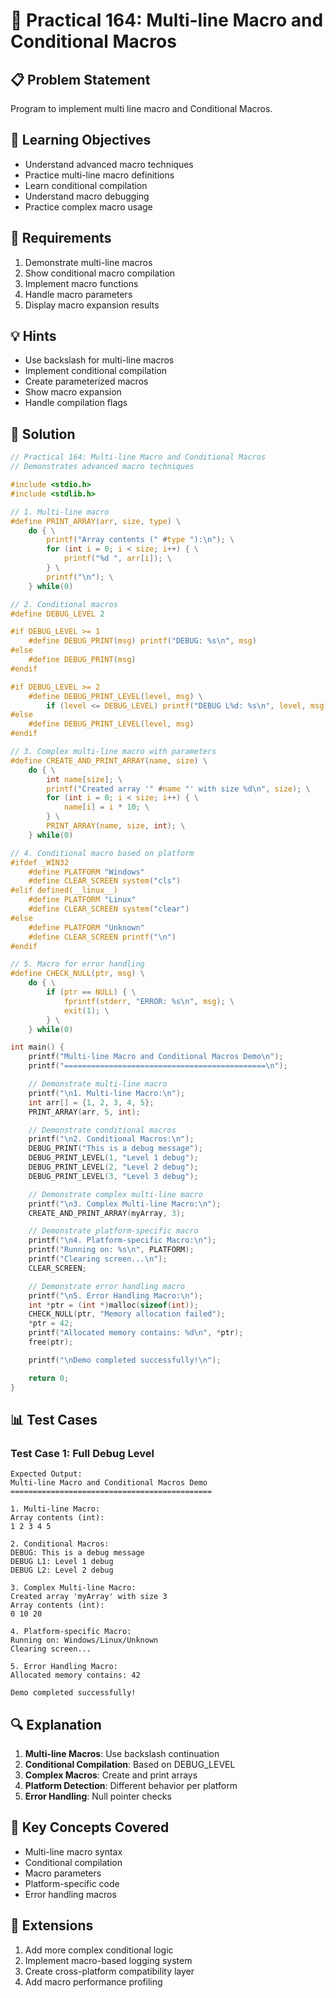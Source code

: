 # 🎯 Practical 164: Multi-line Macro and Conditional Macros

## 📋 Problem Statement

Program to implement multi line macro and Conditional Macros.

## 🎯 Learning Objectives

- Understand advanced macro techniques
- Practice multi-line macro definitions
- Learn conditional compilation
- Understand macro debugging
- Practice complex macro usage

## 📝 Requirements

1. Demonstrate multi-line macros
2. Show conditional macro compilation
3. Implement macro functions
4. Handle macro parameters
5. Display macro expansion results

## 💡 Hints

- Use backslash for multi-line macros
- Implement conditional compilation
- Create parameterized macros
- Show macro expansion
- Handle compilation flags

## 🔧 Solution

```c
// Practical 164: Multi-line Macro and Conditional Macros
// Demonstrates advanced macro techniques

#include <stdio.h>
#include <stdlib.h>

// 1. Multi-line macro
#define PRINT_ARRAY(arr, size, type) \
    do { \
        printf("Array contents (" #type "):\n"); \
        for (int i = 0; i < size; i++) { \
            printf("%d ", arr[i]); \
        } \
        printf("\n"); \
    } while(0)

// 2. Conditional macros
#define DEBUG_LEVEL 2

#if DEBUG_LEVEL >= 1
    #define DEBUG_PRINT(msg) printf("DEBUG: %s\n", msg)
#else
    #define DEBUG_PRINT(msg)
#endif

#if DEBUG_LEVEL >= 2
    #define DEBUG_PRINT_LEVEL(level, msg) \
        if (level <= DEBUG_LEVEL) printf("DEBUG L%d: %s\n", level, msg)
#else
    #define DEBUG_PRINT_LEVEL(level, msg)
#endif

// 3. Complex multi-line macro with parameters
#define CREATE_AND_PRINT_ARRAY(name, size) \
    do { \
        int name[size]; \
        printf("Created array '" #name "' with size %d\n", size); \
        for (int i = 0; i < size; i++) { \
            name[i] = i * 10; \
        } \
        PRINT_ARRAY(name, size, int); \
    } while(0)

// 4. Conditional macro based on platform
#ifdef _WIN32
    #define PLATFORM "Windows"
    #define CLEAR_SCREEN system("cls")
#elif defined(__linux__)
    #define PLATFORM "Linux"
    #define CLEAR_SCREEN system("clear")
#else
    #define PLATFORM "Unknown"
    #define CLEAR_SCREEN printf("\n")
#endif

// 5. Macro for error handling
#define CHECK_NULL(ptr, msg) \
    do { \
        if (ptr == NULL) { \
            fprintf(stderr, "ERROR: %s\n", msg); \
            exit(1); \
        } \
    } while(0)

int main() {
    printf("Multi-line Macro and Conditional Macros Demo\n");
    printf("=============================================\n");

    // Demonstrate multi-line macro
    printf("\n1. Multi-line Macro:\n");
    int arr[] = {1, 2, 3, 4, 5};
    PRINT_ARRAY(arr, 5, int);

    // Demonstrate conditional macros
    printf("\n2. Conditional Macros:\n");
    DEBUG_PRINT("This is a debug message");
    DEBUG_PRINT_LEVEL(1, "Level 1 debug");
    DEBUG_PRINT_LEVEL(2, "Level 2 debug");
    DEBUG_PRINT_LEVEL(3, "Level 3 debug");

    // Demonstrate complex multi-line macro
    printf("\n3. Complex Multi-line Macro:\n");
    CREATE_AND_PRINT_ARRAY(myArray, 3);

    // Demonstrate platform-specific macro
    printf("\n4. Platform-specific Macro:\n");
    printf("Running on: %s\n", PLATFORM);
    printf("Clearing screen...\n");
    CLEAR_SCREEN;

    // Demonstrate error handling macro
    printf("\n5. Error Handling Macro:\n");
    int *ptr = (int *)malloc(sizeof(int));
    CHECK_NULL(ptr, "Memory allocation failed");
    *ptr = 42;
    printf("Allocated memory contains: %d\n", *ptr);
    free(ptr);

    printf("\nDemo completed successfully!\n");

    return 0;
}
```

## 📊 Test Cases

### Test Case 1: Full Debug Level
```
Expected Output:
Multi-line Macro and Conditional Macros Demo
=============================================

1. Multi-line Macro:
Array contents (int):
1 2 3 4 5

2. Conditional Macros:
DEBUG: This is a debug message
DEBUG L1: Level 1 debug
DEBUG L2: Level 2 debug

3. Complex Multi-line Macro:
Created array 'myArray' with size 3
Array contents (int):
0 10 20

4. Platform-specific Macro:
Running on: Windows/Linux/Unknown
Clearing screen...

5. Error Handling Macro:
Allocated memory contains: 42

Demo completed successfully!
```

## 🔍 Explanation

1. **Multi-line Macros**: Use backslash continuation
2. **Conditional Compilation**: Based on DEBUG_LEVEL
3. **Complex Macros**: Create and print arrays
4. **Platform Detection**: Different behavior per platform
5. **Error Handling**: Null pointer checks

## 🎯 Key Concepts Covered

- Multi-line macro syntax
- Conditional compilation
- Macro parameters
- Platform-specific code
- Error handling macros

## 🚀 Extensions

1. Add more complex conditional logic
2. Implement macro-based logging system
3. Create cross-platform compatibility layer
4. Add macro performance profiling